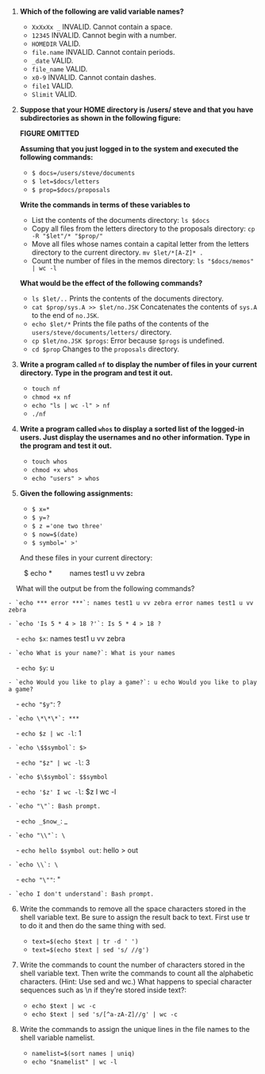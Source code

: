  1. **Which of the following are valid variable names?**

    - `XxXxXx _` INVALID. Cannot contain a space.
    - `12345` INVALID. Cannot begin with a number.
    - `HOMEDIR` VALID.
    - `file.name` INVALID. Cannot contain periods.
    - `_date` VALID.
    - `file_name` VALID.
    - `x0-9` INVALID. Cannot contain dashes.
    - `file1` VALID.
    - `Slimit` VALID.

2. **Suppose that your HOME directory is /users/ steve and that you have subdirectories as shown in the following figure:**

    **FIGURE OMITTED**
    
    **Assuming that you just logged in to the system and executed the following commands:**

    - `$ docs=/users/steve/documents`
    - `$ let=$docs/letters`
    - `$ prop=$docs/proposals`
    
    **Write the commands in terms of these variables to**

    - List the contents of the documents directory: `ls $docs`
    - Copy all files from the letters directory to the proposals directory: `cp -R "$let"/* "$prop/"`
    - Move all files whose names contain a capital letter from the letters directory to the current directory. `mv $let/*[A-Z]* .`
    - Count the number of files in the memos directory: `ls "$docs/memos" | wc -l`
       
    **What would be the effect of the following commands?**

    - `ls $let/..` Prints the contents of the documents directory.
    - `cat $prop/sys.A >> $let/no.JSK` Concatenates the contents of `sys.A` to the end of `no.JSK`.
    - `echo $let/*` Prints the file paths of the contents of the `users/steve/documents/letters/` directory.
    - `cp $let/no.JSK $progs`: Error because `$progs` is undefined.
    - `cd $prop` Changes to the `proposals` directory.

3. **Write a program called `nf` to display the number of files in your current directory. Type in the program and test it out.**

    - `touch nf`
    - `chmod +x nf`
    - `echo "ls | wc -l" > nf`
    - `./nf`

4. **Write a program called `whos` to display a sorted list of the logged-in users. Just display the usernames and no other information. Type in the program and test it out.**

    - `touch whos`
    - `chmod +x whos`
    - `echo "users" > whos`

5. **Given the following assignments:**

    - `$ x=*`
    - `$ y=?`
    - `$ z ='one
             two
             three'`
    - `$ now=$(date)`
    - `$ symbol=' >'`
    
    And these files in your current directory:

        $ echo *
        names test1 u vv zebra

    What will the output be from the following commands?
    
    - `echo *** error ***`: names test1 u vv zebra error names test1 u vv zebra
    
    - `echo 'Is 5 * 4 > 18 ?'`: Is 5 * 4 > 18 ?
        
    - `echo $x`: names test1 u vv zebra
    
    - `echo What is your name?`: What is your names
    
    - `echo $y`: u
    
    - `echo Would you like to play a game?`: u echo Would you like to play a game?
    
    - `echo "$y"`: ?
    
    - `echo \*\*\*`: ***
    
    - `echo $z | wc -l`: 1
    
    - `echo \$$symbol`: $>
    
    - `echo "$z" | wc -l`: 3
    
    - `echo $\$symbol`: $$symbol
    
    - `echo '$z' I wc -l`: $z I wc -l
    
    - `echo "\"`: Bash prompt.
    
    - `echo _$now_`: _
    
    - `echo "\\"`: \
    
    - `echo hello $symbol out`: hello > out
    
    - `echo \\`: \
    
    - `echo "\""`: "
    
    - `echo I don't understand`: Bash prompt.
    
6. Write the commands to remove all the space characters stored in the shell variable text. Be sure to assign the result back to text. First use tr to do it and then do the same thing with sed.

    - `text=$(echo $text | tr -d ' ')`
    - `text=$(echo $text | sed 's/ //g')`
    
7. Write the commands to count the number of characters stored in the shell variable text. Then write the commands to count all the alphabetic characters. (Hint: Use sed and wc.) What happens to special character sequences such as \n if they’re stored inside text?:

    - `echo $text | wc -c`
    - `echo $text | sed 's/[^a-zA-Z]//g' | wc -c`
    
8. Write the commands to assign the unique lines in the file names to the shell variable namelist.

    - `namelist=$(sort names | uniq)`
    - `echo "$namelist" | wc -l`
    
